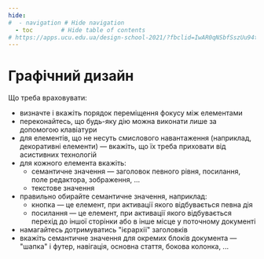 ```yaml
---
hide:
#  - navigation # Hide navigation
  - toc        # Hide table of contents
# https://apps.ucu.edu.ua/design-school-2021/?fbclid=IwAR0qNSbfSszUu94tNZUZhIXYiHROlDD-S0g7FUrFwrzgfita0iv4GS2BOGU
---
```

# Графічний дизайн

Що треба враховувати:

- визначте і вкажіть порядок переміщення фокусу між елементами
- переконайтесь, що будь-яку дію можна виконати лише за допомогою клавіатури
- для елементів, що не несуть смислового навантаження (наприклад, декоративні елементи) — вкажіть, що їх треба приховати від асистивних технологій
- для кожного елемента вкажіть:
	- семантичне значення — заголовок певного рівня, посилання, поле редактора, зображення, ...
	- текстове значення
- правильно обирайте семантичне значення, наприклад:
	- кнопка — це елемент, при активації якого відбувається певна дія
	- посилання — це елемент, при активації якого відбувається перехід до іншої сторінки або в інше місце у поточному документі
- намагайтесь дотримуватись "ієрархії" заголовків
- вкажіть семантичне значення для окремих блоків документа — "шапка" і футер, навігація, основна стаття, бокова колонка, ...

